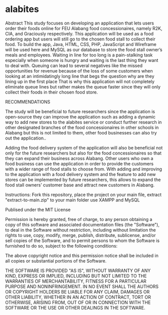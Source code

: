 # alabites
Abstract
This study focuses on developing an application that lets users order their foods online for FEU Alabang food concessionaires, namely R2K, CIA, and Graciously respectively. This application will be used as a food ordering app but users will still go to the chosen 
food stall to collect their food. To build the app, Java, HTML, CSS, PHP, JavaScript and Wireframe will be used here and MySQL as our database to store the food stall owner’s meals and employees. Waiting in line for too long is a pain-stalking task especially when
someone is hungry and waiting is the last thing they want to deal with. Queuing can lead to several negatives like the missed opportunities for revenue because of the loss of some customers when looking at an intimidatingly long line that begs the question why are 
they lining up in the first place That is why this application will not completely eliminate queue lines but rather makes the queue faster since they will only collect their foods in their chosen food store.

RECOMMENDATIONS

The study will be beneficial to future researchers since the application is open-source they can improve the application such as adding a dynamic way to add new stores to the alabites service or conduct further research in other designated branches of the food concessionaires in other schools in Alabang but this is not limited to them, other food businesses can also try out the application.. 

Adding the food delivery system of the application will also be beneficial not only for the future researchers but also for the food concessionaires so that they can expand their business across Alabang. Other users who own a food business can use the application in order to provide the customers with a wider range of food stalls to choose from. With adding and improving to the application with a food delivery system and the feature to add new stores can be implemented by future researchers, this allows to expand the food stall owners’ customer base and attract new customers in Alabang. 

Instructions:
Fork this repository, place the project on your main file, extract "extract-to-main.zip" to your main folder use XAMPP and MySQL

Publised under the MIT License

Permission is hereby granted, free of charge, to any person obtaining a copy of this software and associated documentation files (the "Software"), to deal in the Software without restriction, including without limitation the rights to use, copy, modify, merge, publish, distribute, sublicense, and/or sell copies of the Software, and to permit persons to whom the Software is furnished to do so, subject to the following conditions:

The above copyright notice and this permission notice shall be included in all copies or substantial portions of the Software.

THE SOFTWARE IS PROVIDED "AS IS", WITHOUT WARRANTY OF ANY KIND, EXPRESS OR IMPLIED, INCLUDING BUT NOT LIMITED TO THE WARRANTIES OF MERCHANTABILITY, FITNESS FOR A PARTICULAR PURPOSE AND NONINFRINGEMENT. IN NO EVENT SHALL THE AUTHORS OR COPYRIGHT HOLDERS BE LIABLE FOR ANY CLAIM, DAMAGES OR OTHER LIABILITY, WHETHER IN AN ACTION OF CONTRACT, TORT OR OTHERWISE, ARISING FROM, OUT OF OR IN CONNECTION WITH THE SOFTWARE OR THE USE OR OTHER DEALINGS IN THE SOFTWARE.
